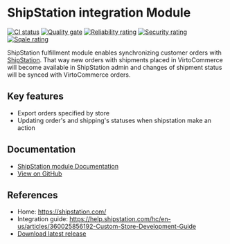 # ShipStation integration Module

[![CI status](https://github.com/VirtoCommerce/vc-module-shipstation/workflows/Module%20CI/badge.svg?branch=dev)](https://github.com/VirtoCommerce/vc-module-shipstation/actions?query=workflow%3A"Module+CI") [![Quality gate](https://sonarcloud.io/api/project_badges/measure?project=VirtoCommerce_vc-module-shipstation&metric=alert_status&branch=dev)](https://sonarcloud.io/dashboard?id=VirtoCommerce_vc-module-shipstation) [![Reliability rating](https://sonarcloud.io/api/project_badges/measure?project=VirtoCommerce_vc-module-shipstation&metric=reliability_rating&branch=dev)](https://sonarcloud.io/dashboard?id=VirtoCommerce_vc-module-shipstation) [![Security rating](https://sonarcloud.io/api/project_badges/measure?project=VirtoCommerce_vc-module-shipstation&metric=security_rating&branch=dev)](https://sonarcloud.io/dashboard?id=VirtoCommerce_vc-module-shipstation) [![Sqale rating](https://sonarcloud.io/api/project_badges/measure?project=VirtoCommerce_vc-module-shipstation&metric=sqale_rating&branch=dev)](https://sonarcloud.io/dashboard?id=VirtoCommerce_vc-module-shipstation)

ShipStation fulfillment module enables synchronizing customer orders with <a href="http://www.shipstation.com/" target="_blank">ShipStation</a>. That way new orders with shipments placed in VirtoCommerce will become available in ShipStation admin and changes of shipment status will be synced with VirtoCommerce orders.

## Key features
* Export orders specified by store
* Updating order's and shipping's statuses when shipstation make an action

## Documentation
* [ShipStation module Documentation](https://virtocommerce.com/docs/latest/modules/shipstation)
* [View on GitHub](docs/index.md)

## References
* Home: https://shipstation.com/
* Integration guide: https://help.shipstation.com/hc/en-us/articles/360025856192-Custom-Store-Development-Guide
* [Download latest release](https://github.com/VirtoCommerce/vc-module-shipstation/releases/latest)

